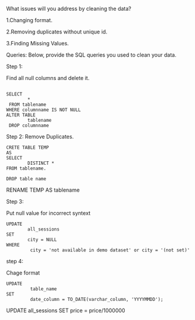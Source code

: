 What issues will you address by cleaning the data?

1.Changing format.

2.Removing duplicates without unique id.

3.Finding Missing Values.





Queries:
Below, provide the SQL queries you used to clean your data.

Step 1: 

Find all null columns and delete it.

```

SELECT 
        *
 FROM tablename 
WHERE columnname IS NOT NULL
ALTER TABLE  
        tablename
 DROP columnname
```

Step 2:
Remove Duplicates.

```
CRETE TABLE TEMP
AS
SELECT
        DISTINCT * 
FROM tablename.
```

```
DROP table name

```

RENAME TEMP AS tablename



Step 3: 

Put null value for incorrect syntext
```
UPDATE 
        all_sessions
SET 
        city = NULL 
WHERE
         city = 'not available in demo dataset' or city = '(not set)'
```
step 4:

Chage  format
```
UPDATE
         table_name 
SET
         date_column = TO_DATE(varchar_column, 'YYYYMMDD');

```
UPDATE 
        all_sessions
SET 
        price = price/1000000 

```


